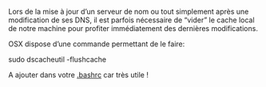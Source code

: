 
Lors de la mise à jour d&#8217;un serveur de nom ou tout simplement après une modification de ses DNS, il est parfois nécessaire de &#8220;vider&#8221; le cache local de notre machine pour profiter immédiatement des dernières modifications.

OSX dispose d&#8217;une commande permettant de le faire:

<div class="codecolorer-container bash vibrant" style="overflow:auto;white-space:nowrap;width:100%;">
  <div class="bash codecolorer">
    <span class="kw2">sudo</span> dscacheutil <span class="re5">-flushcache</span>
  </div>
</div>

A ajouter dans votre <a title="Personnaliser son terminal" href="http://www.elao.org/mac-os/terminal/personnaliser-son-terminal-sous-mac-osx-configuration-avancee.html" target="_blank">.bashrc</a> car très utile !